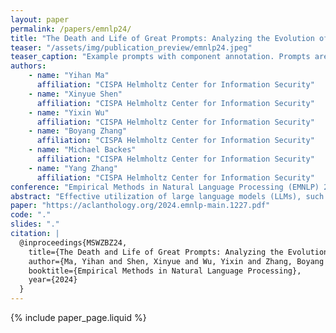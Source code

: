 ```yaml
---
layout: paper
permalink: /papers/emnlp24/
title: "The Death and Life of Great Prompts: Analyzing the Evolution of LLM Prompts from the Structural Perspective"
teaser: "/assets/img/publication_preview/emnlp24.jpeg"
teaser_caption: "Example prompts with component annotation. Prompts are adopted from our dataset."
authors: 
    - name: "Yihan Ma"
      affiliation: "CISPA Helmholtz Center for Information Security"
    - name: "Xinyue Shen"
      affiliation: "CISPA Helmholtz Center for Information Security"
    - name: "Yixin Wu"
      affiliation: "CISPA Helmholtz Center for Information Security"
    - name: "Boyang Zhang"
      affiliation: "CISPA Helmholtz Center for Information Security"
    - name: "Michael Backes"
      affiliation: "CISPA Helmholtz Center for Information Security"
    - name: "Yang Zhang"
      affiliation: "CISPA Helmholtz Center for Information Security"
conference: "Empirical Methods in Natural Language Processing (EMNLP) 2024"
abstract: "Effective utilization of large language models (LLMs), such as ChatGPT, relies on the quality of input prompts. This paper explores prompt engineering, specifically focusing on the disparity between experimentally designed prompts and real-world “in-the-wild” prompts. We analyze 10,538 in-the-wild prompts collected from various platforms and develop a framework that decomposes the prompts into eight key components. Our analysis shows that and Requirement are the most prevalent two components. Roles specified in the prompts, along with their capabilities, have become increasingly varied over time, signifying a broader range of application scenarios for LLMs. However, from the response of GPT-4, there is a marginal improvement with a specified role, whereas leveraging less prevalent components such as Capability and Demonstration can result in a more satisfying response. Overall, our work sheds light on the essential components of in-the-wild prompts and the effectiveness of these components on the broader landscape of LLM prompt engineering, providing valuable guidelines for the LLM community to optimize high-quality prompts."
paper: "https://aclanthology.org/2024.emnlp-main.1227.pdf"
code: "."
slides: "."
citation: |
  @inproceedings{MSWZBZ24,
    title={The Death and Life of Great Prompts: Analyzing the Evolution of LLM Prompts from the Structural Perspective},
    author={Ma, Yihan and Shen, Xinyue and Wu, Yixin and Zhang, Boyang and Backes, Michael and Zhang, Yang},
    booktitle={Empirical Methods in Natural Language Processing},
    year={2024}
  }
---
```


{% include paper_page.liquid %}